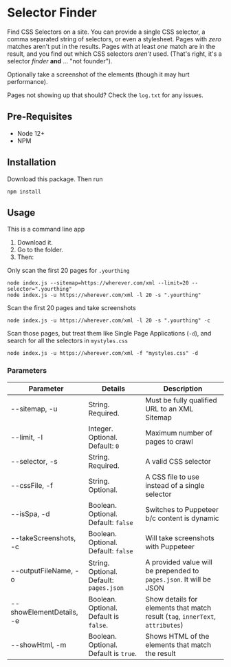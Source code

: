 # Selector Finder

Find CSS Selectors on a site. You can provide a single CSS selector, a comma separated string of selectors, or even a stylesheet. Pages with _zero_ matches aren't put in the results. Pages with at least *one* match are in the result, and you find out which CSS selectors _aren't_ used. (That's right, it's a selector _finder_ **and** ... "not founder").

Optionally take a screenshot of the elements (though it may hurt performance).

Pages not showing up that should? Check the `log.txt` for any issues. 
## Pre-Requisites

* Node 12+
* NPM

## Installation

Download this package. Then run
```
npm install
```

## Usage
This is a command line app

1. Download it. 
2. Go to the folder. 
3. Then:


Only scan the first 20 pages for `.yourthing`
```
node index.js --sitemap=https://wherever.com/xml --limit=20 --selector=".yourthing"
node index.js -u https://wherever.com/xml -l 20 -s ".yourthing"
```

Scan the first 20 pages and take screenshots
```
node index.js -u https://wherever.com/xml -l 20 -s ".yourthing" -c
```

Scan those pages, but treat them like Single Page Applications (`-d`), and search for all the selectors in `mystyles.css`
```
node index.js -u https://wherever.com/xml -f "mystyles.css" -d

```

### Parameters

| Parameter | Details   | Description   |
|---|---|---|
| --sitemap, -u  |  String. Required. | Must be fully qualified URL to an XML Sitemap  |
| --limit, -l  |  Integer. Optional. Default: `0` | Maximum number of pages to crawl |
| --selector, -s  |  String. Required. | A valid CSS selector |
| --cssFile, -f  |  String. Оptional. | A CSS file to use instead of a single selector |
| --isSpa, -d  |  Boolean. Оptional. Default: `false` | Switches to Puppeteer b/c content is dynamic |
| --takeScreenshots, -c  |  Boolean. Оptional. Default: `false` | Will take screenshots with Puppeteer |
| --outputFileName, -o  |  String. Оptional. Default: `pages.json` | A provided value will be prepended to `pages.json`. It will be JSON |
| --showElementDetails, -e  |  Boolean. Оptional. Default is `false`. | Show details for elements that match result (`tag`, `innerText`, `attributes`) |
| --showHtml, -m | Boolean. Optional. Default is `true`. | Shows HTML of the elements that match the result |


